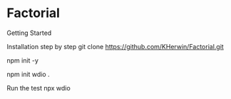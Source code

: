 # Factorial
Getting Started

Installation step by step
git clone https://github.com/KHerwin/Factorial.git

npm init -y

npm init wdio .

Run the test
npx wdio 